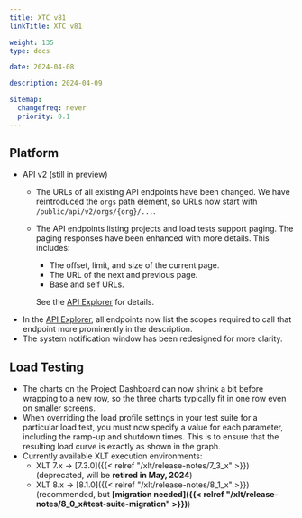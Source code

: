 ```yaml
---
title: XTC v81
linkTitle: XTC v81

weight: 135
type: docs

date: 2024-04-08

description: 2024-04-09

sitemap:
  changefreq: never
  priority: 0.1
---
```


## Platform

* API v2 (still in preview)
    * The URLs of all existing API endpoints have been changed. We have reintroduced the `orgs` path element, so URLs now start with `/public/api/v2/orgs/{org}/...`.
    * The API endpoints listing projects and load tests support paging. The paging responses have been enhanced with more details. This includes:

        * The offset, limit, and size of the current page.
        * The URL of the next and previous page.
        * Base and self URLs.

      See the [API Explorer](https://xtc.xceptance.com/exploreApi) for details.
* In the [API Explorer](https://xtc.xceptance.com/exploreApi), all endpoints now list the scopes required to call that endpoint more prominently in the description.
* The system notification window has been redesigned for more clarity.


## Load Testing

* The charts on the Project Dashboard can now shrink a bit before wrapping to a new row, so the three charts typically fit in one row even on smaller screens.
* When overriding the load profile settings in your test suite for a particular load test, you must now specify a value for each parameter, including the ramp-up and shutdown times. This is to ensure that the resulting load curve is exactly as shown in the graph.
* Currently available XLT execution environments:
    * XLT 7.x → [7.3.0]({{< relref "/xlt/release-notes/7_3_x" >}}) (deprecated, will be **retired in May, 2024**)
    * XLT 8.x → [8.1.0]({{< relref "/xlt/release-notes/8_1_x" >}}) (recommended, but **[migration needed]({{< relref "/xlt/release-notes/8_0_x#test-suite-migration" >}})**)
